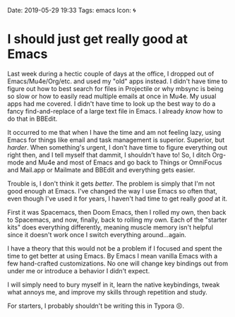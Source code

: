 Date: 2019-05-29 19:33
Tags: emacs
Icon: 🌀

# I should just get really good at Emacs

Last week during a hectic couple of days at the office, I dropped out of Emacs/Mu4e/Org/etc. and used my "old" apps instead. I didn't have time to figure out how to best search for files in Projectile or why mbsync is being so slow or how to easily read multiple emails at once in Mu4e. My usual apps had me covered. I didn't have time to look up the best way to do a fancy find-and-replace of a large text file in Emacs. I already _know_ how to do that in BBEdit.

It occurred to me that when I have the time and am not feeling lazy, using Emacs for things like email and task management is superior. Superior, but _harder_. When something's urgent, I don't have time to figure everything out right then, and I tell myself that dammit, I shouldn't have to! So, I ditch Org-mode and Mu4e and most of Emacs and go back to Things or OmniFocus and Mail.app or Mailmate and BBEdit and everything gets easier.

Trouble is, I don't think it gets _better_. The problem is simply that I'm not good enough at Emacs. I've changed the way I use Emacs so often that, even though I've used it for years, I haven't had time to get really _good_ at it.

First it was Spacemacs, then Doom Emacs, then I rolled my own, then back to Spacemacs, and now, finally, back to rolling my own. Each of the "starter kits" does everything differently, meaning muscle memory isn't helpful since it doesn't work once I switch everything around…again.

I have a theory that this would not be a problem if I focused and spent the time to get better at using Emacs. By Emacs I mean vanilla Emacs with a few hand-crafted customizations. No one will change key bindings out from under me or introduce a behavior I didn't expect.

I will simply need to bury myself in it, learn the native keybindings, tweak what annoys me, and improve my skills through repetition and study.

For starters, I probably shouldn't be writing this in Typora 😣.

